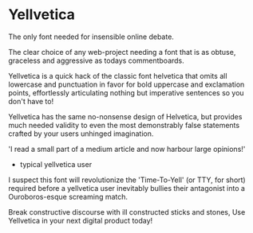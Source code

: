 # Yellvetica

The only font needed for insensible online debate. 

The clear choice of any web-project needing a font that is as obtuse, graceless and aggressive as todays commentboards.

Yellvetica is a quick hack of the classic font helvetica that omits all lowercase and punctuation in favor for bold uppercase and exclamation points, effortlessly articulating nothing but imperative sentences so you don't have to!

Yellvetica has the same no-nonsense design of Helvetica, but provides much needed validity to even the most demonstrably false statements crafted by your users unhinged imagination.

'I read a small part of a medium article and now harbour large opinions!'
- typical yellvetica user

I suspect this font will revolutionize the 'Time-To-Yell' (or TTY, for short) required before a yellvetica user inevitably bullies their antagonist into a Ouroboros-esque screaming match.

Break constructive discourse with ill constructed sticks and stones,
Use Yellvetica in your next digital product today!
